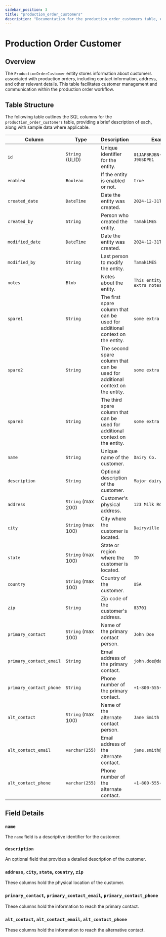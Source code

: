 ```yaml
---
sidebar_position: 3
title: "production_order_customers"
description: "Documentation for the production_order_customers table, detailing columns and constraints in the database schema."
---
```


# Production Order Customer

## Overview

The `ProductionOrderCustomer` entity stores information about customers associated with production orders, including
contact information, address, and other relevant details. This table facilitates customer management and communication
within the production order workflow.

## Table Structure

The following table outlines the SQL columns for the `production_order_customers` table, providing a brief description of
each, along with sample data where applicable.

| Column                  | Type               | Description                                                                    | Example                                  |
|-------------------------|--------------------|--------------------------------------------------------------------------------|------------------------------------------|
| `id`                    | `String` (ULID)    | Unique identifier for the entity.                                              | `01JAP8RJBN-8ZTPXSGY-J9GSDPE1`           |
| `enabled`               | `Boolean`          | If the entity is enabled or not.                                               | `true`                                   |
| `created_date`          | `DateTime`         | Date the entity was created.                                                   | `2024-12-31T19:48:44Z`                   |
| `created_by`            | `String`           | Person who created the entity.                                                 | `TamakiMES`                              |
| `modified_date`         | `DateTime`         | Date the entity was created.                                                   | `2024-12-31T19:48:44Z`                   |
| `modified_by`           | `String`           | Last person to modify the entity.                                              | `TamakiMES`                              |
| `notes`                 | `Blob`             | Notes about the entity.                                                        | `This entity has these extra notes`      |
| `spare1`                | `String`           | The first spare column that can be used for additional context on the entity.  | `some extra context 1`                   |
| `spare2`                | `String`           | The second spare column that can be used for additional context on the entity. | `some extra context 2`                   |
| `spare3`                | `String`           | The third spare column that can be used for additional context on the entity.  | `some extra context 3`                   |
| `name`                  | `String`           | Unique name of the customer.                                                   | `Dairy Co.`                              |
| `description`           | `String`           | Optional description of the customer.                                          | `Major dairy supplier`                   |
| `address`               | `String` (max 200) | Customer's physical address.                                                   | `123 Milk Rd.`                           |
| `city`                  | `String` (max 100) | City where the customer is located.                                            | `Dairyville`                             |
| `state`                 | `String` (max 100) | State or region where the customer is located.                                 | `ID`                                     |
| `country`               | `String` (max 100) | Country of the customer.                                                       | `USA`                                    |
| `zip`                   | `String`           | Zip code of the customer's address.                                            | `83701`                                  |
| `primary_contact`       | `String` (max 100) | Name of the primary contact person.                                            | `John Doe`                               |
| `primary_contact_email` | `String`           | Email address of the primary contact.                                          | `john.doe@dairyco.com`                   |
| `primary_contact_phone` | `String`           | Phone number of the primary contact.                                           | `+1-800-555-1234`                        |
| `alt_contact`           | `String` (max 100) | Name of the alternate contact person.                                          | `Jane Smith`                             |
| `alt_contact_email`     | `varchar(255)`     | Email address of the alternate contact.                                        | `jane.smith@dairyco.com`                 |
| `alt_contact_phone`     | `varchar(255)`     | Phone number of the alternate contact.                                         | `+1-800-555-5678`                        |

## Field Details

### `name`

The `name` field is a descriptive identifier for the customer.

### `description`

An optional field that provides a detailed description of the customer.

### `address`, `city`, `state`, `country`, `zip`

These columns hold the physical location of the customer.

### `primary_contact`, `primary_contact_email`, `primary_contact_phone`

These columns hold the information to reach the primary contact.

### `alt_contact`, `alt_contact_email`, `alt_contact_phone`

These columns hold the information to reach the alternative contact.